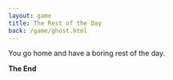 ```yaml
---
layout: game
title: The Rest of the Day
back: /game/ghost.html
---
```


You go home and have a boring rest of the day.

**The End**
